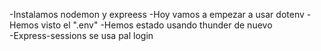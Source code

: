 -Instalamos nodemon y expreess
-Hoy vamos a empezar a usar dotenv
-Hemos visto el ".env"
-Hemos estado usando thunder de nuevo   
-Express-sessions se usa pal login 